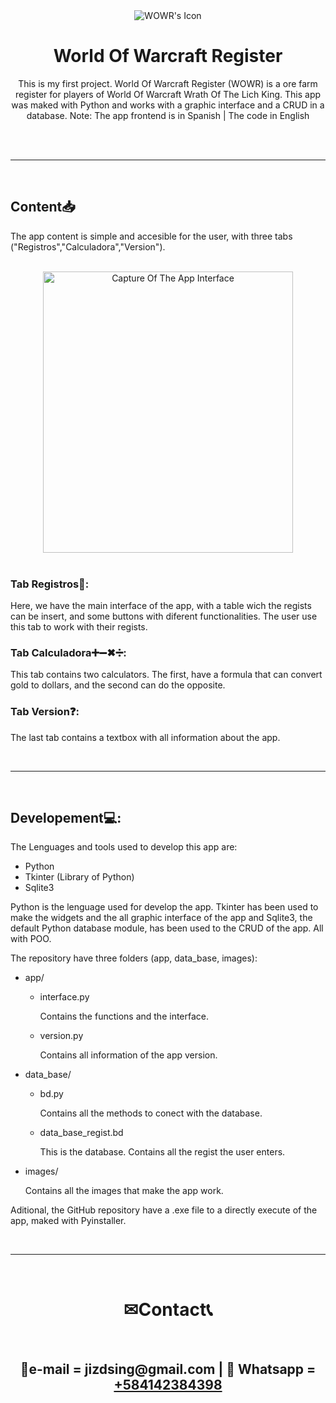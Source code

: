 <div id="description" align="center">
    <image alt="WOWR's Icon" src="images/logo.ico"></image>
    <h1 align="center">World Of Warcraft Register</h1>
    <p>This is my first project. World Of Warcraft Register (WOWR) is a ore farm register for players
        of World Of Warcraft Wrath Of The Lich King. This app was maked with Python and works with a graphic interface and a CRUD in a database.
        Note: The app frontend is in Spanish | The code in English
    </p>
    <br>
</div>

<div id="content" align="left">
    <br>
    <hr>
    <br>
    <h2 align="left">Content📥</h2>
    <p>The app content is simple and accesible for the user, with three tabs ("Registros","Calculadora","Version").</p>
    <br>
    <div align="center">
        <image alt="Capture Of The App Interface" src="images/capture.png" height="450" width="400"></image>
    </div>
    <br>
    <h3 align="left">Tab Registros📝:</h3>
    <p>Here, we have the main interface of the app, with a table wich the regists can be insert, and some buttons with diferent functionalities.
        The user use this tab to work with their regists.
    </p>
    <h3 align="left">Tab Calculadora➕➖✖➗:</h3>
    <p>This tab contains two calculators. The first, have a formula that can convert gold to dollars, and the second can do the opposite.
    </p>
    <h3 align="left">Tab Version❓:</h3>
    <p>The last tab contains a textbox with all information about the app.</p>
</div>
<div id="developing" align="left">
    <br>
    <hr>
    <br>
    <h2 align="left">Developement💻:</h2>
    <p>The Lenguages and tools used to develop this app are:</p>
        <ul>
            <li>Python</li>
            <li>Tkinter (Library of Python)</li>
            <li>Sqlite3</li>
        </ul>
    <p>Python is the lenguage used for develop the app. Tkinter has been used to make the widgets and the all graphic interface of the app
        and Sqlite3, the default Python database module, has been used to the CRUD of the app. All with POO.
    </p>
    <p>The repository have three folders (app, data_base, images):
        <ul>
            <li>app/</li>
                <ul>
                    <li>interface.py</li>
                    <p>Contains the functions and the interface.</p>
                    <li>version.py</li>
                    <p>Contains all information of the app version.</p>
                </ul>
            <li>data_base/</li>
                <ul>
                    <li>bd.py</li>
                    <p>Contains all the methods to conect with the database.</p>
                    <li>data_base_regist.bd</li>
                    <p>This is the database. Contains all the regist the user enters.</p>
                </ul>
            <li>images/</li>
            <p>Contains all the images that make the app work.</p>
        </ul>
    </p>
    <p>Aditional, the GitHub repository have a .exe file to a directly execute of the app, maked with Pyinstaller. </p>
</div>
<div id="contact" align="center">
    <br>
    <hr>
    <br>
    <h1>✉Contact📞</h1>
    <br>
    <h2>📩e-mail = jizdsing@gmail.com | 📱 Whatsapp = <a href="https://wa.me/584142383498">+584142384398</a></h2>
    <br>
</div>
